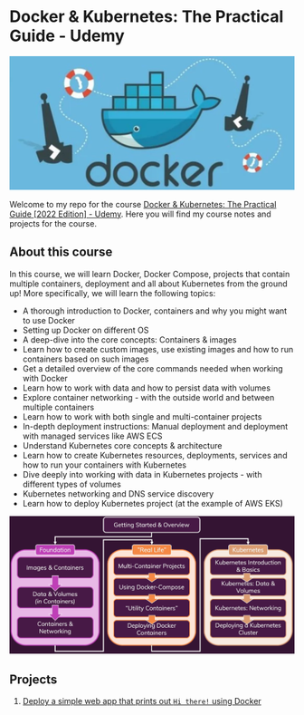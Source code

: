 # Docker & Kubernetes: The Practical Guide - Udemy
![banner](./banner.png "course banner")

Welcome to my repo for the course [Docker & Kubernetes: The Practical Guide [2022 Edition] - Udemy](https://www.udemy.com/course/docker-kubernetes-the-practical-guide/). Here you will find my course notes and projects for the course.

## About this course
In this course, we will learn Docker, Docker Compose, projects that contain multiple containers, deployment and all about Kubernetes from the ground up! More specifically, we will learn the following topics:
- A thorough introduction to Docker, containers and why you might want to use Docker
- Setting up Docker on different OS
- A deep-dive into the core concepts: Containers & images
- Learn how to create custom images, use existing images and how to run containers based on such images
- Get a detailed overview of the core commands needed when working with Docker
- Learn how to work with data and how to persist data with volumes
- Explore container networking - with the outside world and between multiple containers
- Learn how to work with both single and multi-container projects
- In-depth deployment instructions: Manual deployment and deployment with managed services like AWS ECS
- Understand Kubernetes core concepts & architecture
- Learn how to create Kubernetes resources, deployments, services and how to run your containers with Kubernetes
- Dive deeply into working with data in Kubernetes projects - with different types of volumes
- Kubernetes networking and DNS service discovery
- Learn how to deploy Kubernetes project (at the example of AWS EKS)

![overview](./course-overview.png "course overview")

## Projects
1. [Deploy a simple web app that prints out `Hi there!` using Docker](./1.hi-there/)